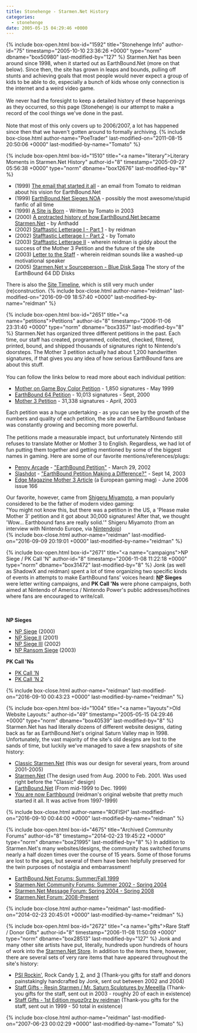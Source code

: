 ```yaml
---
title: Stonehenge - Starmen.Net History
categories:
  - stonehenge
date: 2005-05-15 04:29:46 +0000
---
```

{% include box-open.html box-id="1592" title="Stonehenge Info" author-id="75" timestamp="2005-10-10 23:36:26 +0000" type="norm" dbname="box50980" last-modified-by="127" %}
Starmen.Net has been around since 1998, when it started out as EarthBound.Net (more on that below). Since then, the site has grown in leaps and bounds, pulling off stunts and achieving goals that most people would never expect a group of kids to be able to do, especially a bunch of kids whose only connection is the internet and a weird video game.<br />
<br />
We never had the foresight to keep a detailed history of these happenings as they occurred, so this page (Stonehenge) is our attempt to make a record of the cool things we've done in the past.<br />
<br />
Note that most of this only covers up to 2006/2007, a lot has happened since then that we haven't gotten around to formally archiving.
{% include box-close.html author-name="PoeTrader" last-modified-on="2011-08-15 20:50:06 +0000" last-modified-by-name="Tomato" %}

{% include box-open.html box-id="1510" title="<a name=\"literary\">Literary Moments in Starmen.Net History</a>" author-id="8" timestamp="2005-09-27 05:56:38 +0000" type="norm" dbname="box12676" last-modified-by="8" %}
<ul><li>(1999) <a href="http://hijola.fobby.net/misc/somemail.txt">The email that started it all</a> - an email from Tomato to reidman about his vision for EarthBound.Net</li>
<li>(1999) <a href="http://classic.fobby.net/fanfics/group/mrsparkle/">EarthBound.Net Sieges NOA</a> - possibly the most awesome/stupid fanfic of all time</li>
<li>(1999) <a href="http://classic.fobby.net/articles/fttp/695.php">A Site is Born</a> - Written by Tomato in 2003</li>
<li>(2000) <a href="http://starmen.net/vote/vote.php?id=14251">A protracted history of how EarthBound.Net became Starmen.Net</a> - by Anthadd</li>
<li>(2002) <a href="http://classic.fobby.net/misc/reidmsg.php">Stafftastic Letterage I - Part 1</a> - by reidman</li>
<li>(2002) <a href="http://classic.fobby.net/misc/tomatomsg.php">Stafftastic Letterage I - Part 2</a> - by Tomato</li>
<li>(2003) <a href="http://classic.fobby.net/misc/letterage2.html">Stafftastic Letterage II</a> - wherein reidman is giddy about the success of the Mother 3 Petition and the future of the site</li>
<li>(2003) <a href="http://classic.fobby.net/misc/staffletter.php">Letter to the Staff</a> - wherein reidman sounds like a washed-up motivational speaker</li>
<li>(2005) <a href="http://starmen.net/stonehenge/bluedisks/">Starmen.Net v Sourceperson - Blue Disk Saga</a> The story of the EarthBound 64 DD Disks</li>
</ul>

There is also the <a href="timeline/">Site Timeline</a>, which is still very much under (re)construction.
{% include box-close.html author-name="reidman" last-modified-on="2016-09-09 18:57:40 +0000" last-modified-by-name="reidman" %}

{% include box-open.html box-id="2651" title="<a name=\"petitions\">Petitions</a>" author-id="8" timestamp="2006-11-06 23:31:40 +0000" type="norm" dbname="box3357" last-modified-by="8" %}
Starmen.Net has organized three different petitions in the past. Each time, our staff has created, programmed, collected, checked, filtered, printed, bound, and shipped thousands of signatures right to Nintendo's doorsteps. The Mother 3 petition actually had about 1,200 handwritten signatures, if that gives you any idea of how serious EarthBound fans are about this stuff.
<br /><br />
You can follow the links below to read more about each individual petition:
<ul>
<li><a href="http://classic.fobby.net/petition/eb0">Mother on Game Boy Color Petition</a> - 1,850 signatures - May 1999</li>
<li><a href="http://classic.fobby.net/petition/eb64">EarthBound 64 Petition</a> - 10,013 signatures - Sept, 2000</li>
<li><a href="http://classic.fobby.net/petition/mother3">Mother 3 Petition</a> - 31,338 signatures - April, 2003</li>
</ul>
Each petition was a huge undertaking - as you can see by the growth of the numbers and quality of each petition, the site and the EarthBound fanbase was constantly growing and becoming more powerful.
<br /><br />
The petitions made a measurable impact, but unfortunately Nintendo still refuses to translate Mother or Mother 3 to English. Regardless, we had lot of fun putting them together and getting mentioned by some of the biggest names in gaming. Here are some of our favorite mentions/references/plugs:
<ul>
<li><a href="http://penny-arcade.com">Penny Arcade</a> - <a href="http://www.penny-arcade.com/news/post/2002/03/29/i-rhyme-with-pink">"EarthBound Petition"</a> - March 29, 2002</li>
<li><a href="http://slashdot.org">Slashdot</a> - <a href="http://games.slashdot.org/article.pl?sid=03/09/14/235245&tid=202">"EarthBound Petition Making a Difference?"</a> - Sept 14, 2003</li>
<li><a href="http://starmen.net/siteinfo/image/edge-m3-june06.jpg">Edge Magazine Mother 3 Article</a> (a European gaming mag) - June 2006 issue 166</li>
</ul>
Our favorite, however, came from <a href="http://en.wikipedia.org/wiki/Shigeru_Miyamoto">Shigeru Miyamoto</a>, a man popularly considered to be the father of modern video gaming:
<div class="quote">
"You might not know this, but there was a petition in the US, a 'Please make Mother 3' petition and it got about 30,000 signatures! After that, we thought 'Wow... Earthbound fans are really solid.'"
<span class="quoteauthor">Shigeru Miyamoto</span> 
<span class="quotesource">(from an interview with Nintendo Europe, via <a href="http://www.nintendojo.com/infocus/view_item.php?1063562071">Nintendojo</a>)</span>
</div>
{% include box-close.html author-name="reidman" last-modified-on="2016-09-09 20:19:01 +0000" last-modified-by-name="reidman" %}

{% include box-open.html box-id="2671" title="<a name=\"campaigns\">NP Siege / PK Call 'N</a>" author-id="8" timestamp="2006-11-08 11:22:18 +0000" type="norm" dbname="box31472" last-modified-by="8" %}
Jonk (as well as ShadowX and reidman) spent a lot of time organizing two specific kinds of events in attempts to make EarthBound fans' voices heard: <b><abbr title="Nintendo Power">NP</abbr> Sieges</b> were letter writing campaigns, and <b>PK Call 'Ns</b> were phone campaigns, both aimed at Nintendo of America / Nintendo Power's public addresses/hotlines where fans are encouraged to write/call.

<br /><br />
<b>NP Sieges</b>
<ul>
<li><a href="http://classic.fobby.net/petition/npsiege/">NP Siege</a> (2000)</li>
<li><a href="http://classic.fobby.net/petition/npsiege2/">NP Siege II</a> (2001)</li>
<li><a href="http://classic.fobby.net/fanart/npsiege3/">NP Siege III</a> (2002)</li>
<li><a href="http://classic.fobby.net/jonk/nprs/nprsmain.php">NP Ransom Siege</a> (2003)</li>
</ul>
<b>PK Call 'Ns</b>
<ul>
<li><a href="http://classic.fobby.net/jonk/pkcalln/">PK Call 'N </a></li>
<li><a href="http://classic.fobby.net/fanart/pkcalln2/">PK Call 'N 2</a></li>
</ul>
{% include box-close.html author-name="reidman" last-modified-on="2016-09-10 00:43:23 +0000" last-modified-by-name="reidman" %}

{% include box-open.html box-id="1004" title="<a name=\"layouts\">Old Website Layouts:</a>" author-id="49" timestamp="2005-05-15 04:29:46 +0000" type="norm" dbname="box40539" last-modified-by="8" %}
Starmen.Net has had literally dozens of different website designs, dating back as far as EarthBound.Net's original Saturn Valley map in 1998. Unfortunately, the vast majority of the site's old designs are lost to the sands of time, but luckily we've managed to save a few snapshots of site history:
<ul><li><a href="http://classic.fobby.net/">Classic Starmen.Net</a> (this was our design for several years, from around 2001-2005)</li>
<li><a href="http://getback.fobby.net/">Starmen.Net</a> (The design used from Aug. 2000 to Feb. 2001. Was used right before the "Classic" design)</li>
<li><a href="http://hijola.fobby.net/">EarthBound.Net</a> (From mid-1999 to Dec. 1999)</li>
<li><a href="http://classic.fobby.net/reidman/yaneb/">You are now Earthbound</a> (reidman's original website that pretty much started it all. It was active from 1997-1999)</li>
</ul>
{% include box-close.html author-name="ROFISH" last-modified-on="2016-09-10 00:44:00 +0000" last-modified-by-name="reidman" %}

{% include box-open.html box-id="4675" title="Archived Community Forums" author-id="8" timestamp="2014-02-23 19:45:22 +0000" type="norm" dbname="box21995" last-modified-by="8" %}
In addition to Starmen.Net's many websites/designs, the community has switched forums nearly a half dozen times over the course of 15 years. Some of those forums are lost to the ages, but several of them have been helpfully preserved for the twin purposes of nostalgia and embarrassment!
<ul><li><a href="http://hijola.fobby.net/cgi-bin/Ultimate.cgi">EarthBound.Net Forums: Summer/Fall 1999</a></li>
<li><a href="http://oldforum.fobby.net/cgi-bin/ultimatebb.cgi">Starmen.Net Community Forums: Summer 2002 - Spring 2004</a></li>
<li><a href="http://cromulent.fobby.net/forum/">Starmen.Net Message Forum: Spring 2004 - Spring 2008</a></li>
<li><a href="http://forum.starmen.net">Starmen.Net Forum: 2008-Present</a></li>
</ul>
{% include box-close.html author-name="reidman" last-modified-on="2014-02-23 20:45:01 +0000" last-modified-by-name="reidman" %}

{% include box-open.html box-id="2672" title="<a name=\"gifts\">Rare Staff / Donor Gifts</a>" author-id="8" timestamp="2006-11-08 11:50:09 +0000" type="norm" dbname="box28513" last-modified-by="127" %}
Jonk and many other site artists have put, literally, hundreds upon hundreds of hours of work into the <a href="http://cafepress.com/starmen">Starmen.Net Store</a>. In addition to the items there, however, there are several sets of very rare items that have appeared throughout the site's history:
<ul><li><a href="http://starmen.net/merchandise/smn/psirockin.php">PSI Rockin'</a>, Rock Candy <a href="http://starmen.net/merchandise/smn/rockcandy1.php">1</a>, <a href="http://starmen.net/merchandise/smn/rockcandy2.php">2</a>, and <a href="http://starmen.net/merchandise/smn/rockcandy3.php">3</a> (Thank-you gifts for staff and donors painstakingly handcrafted by Jonk, sent out between 2002 and 2004)</li>
<li><a href="http://starmen.net/merchandise/smn/smnsculptures.php">Staff Gifts - Resin Starmen / Mr. Saturn Sculptures by Meeellla</a> (Thank-you gifts for the staff, sent out in 2003 - roughly 20 of each in existence)</li>
<li><a href="http://starmen.net/merchandise/smn/mugz0rz.php">Staff Gifts - 1st Edition mugz0rz by reidman</a> (Thank-you gifts for the staff, sent out in 1999 - 50 total in existence)</li>
</ul>
{% include box-close.html author-name="reidman" last-modified-on="2007-06-23 00:02:29 +0000" last-modified-by-name="Tomato" %}
